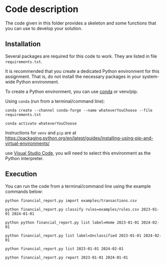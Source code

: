 # Code description

The code given in this folder provides a skeleton and some functions that you can use to develop your solution.

## Installation

Several packages are required for this code to work. They are listed in file `requirements.txt`.

It is recommended that you create a dedicated Python environment for this assignment. That is, do not install the necessary packages in your system-wide Python environment.

To create a Python environment, you can use [conda](https://www.anaconda.com/download) or venv/pip.

Using `conda` (run from a terminal/command line):

```shell
conda create --channel conda-forge --name whateverYouChoose --file requirements.txt

conda activate whateverYouChoose
```

Instructions for `venv` and `pip` are at <https://packaging.python.org/en/latest/guides/installing-using-pip-and-virtual-environments/>

use [Visual Studio Code](https://code.visualstudio.com/), you will need to select this environment as the Python interpreter.

## Execution

You can run the code from a terminal/command line using the example commands below:

```shell
python financial_report.py import examples/transactions.csv

python financial_report.py classify rules=examples/rules.csv 2023-01-01 2024-01-01 

python python financial_report.py list label=Home 2023-01-01 2024-02-01

python financial_report.py list label=Unclassified 2023-01-01 2024-02-01

python financial_report.py list 2023-01-01 2024-02-01

python financial_report.py report 2023-01-01 2024-01-01
```